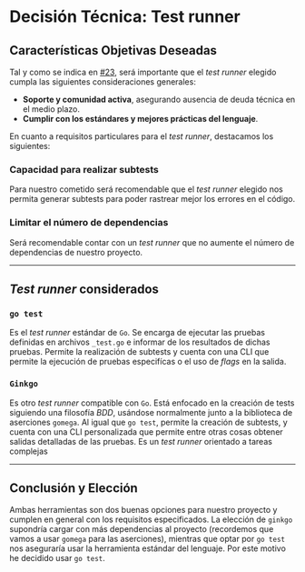 # Decisión Técnica: Test runner

## Características Objetivas Deseadas

Tal y como se indica en [#23](https://github.com/adiazcencillo/GranadaInfo/issues/23), será importante que el _test runner_ elegido cumpla las siguientes consideraciones generales:

- **Soporte y comunidad activa**, asegurando ausencia de deuda técnica en el medio plazo.
- **Cumplir con los estándares y mejores prácticas del lenguaje**.

En cuanto a requisitos particulares para el _test runner_, destacamos los siguientes:

### **Capacidad para realizar subtests**
Para nuestro cometido será recomendable que el _test runner_ elegido nos permita generar subtests para poder rastrear mejor los errores en el código.

### **Limitar el número de dependencias**
Será recomendable contar con un _test runner_ que no aumente el número de dependencias de nuestro proyecto.

---

## _Test runner_ considerados

### **`go test`**
Es el _test runner_ estándar de `Go`. Se encarga de ejecutar las pruebas definidas en archivos `_test.go` e informar de los resultados de dichas pruebas. Permite la realización de subtests y cuenta con una CLI que permite la ejecución de pruebas especifícas o el uso de _flags_ en la salida.

### **`Ginkgo`**
Es otro _test runner_ compatible con `Go`. Está enfocado en la creación de tests siguiendo una filosofía _BDD_, usándose normalmente junto a la biblioteca de aserciones `gomega`. Al igual que `go test`, permite la creación de subtests, y cuenta con una CLI personalizada que permite entre otras cosas obtener salidas detalladas de las pruebas. Es un _test runner_ orientado a tareas complejas


---

## Conclusión y Elección

Ambas herramientas son dos buenas opciones para nuestro proyecto y cumplen en general con los requisitos especificados. La elección de `ginkgo` supondría cargar con más dependencias al proyecto (recordemos que vamos a usar `gomega` para las aserciones), mientras que optar por `go test` nos aseguraría usar la herramienta estándar del lenguaje. Por este motivo he decidido usar `go test`.
